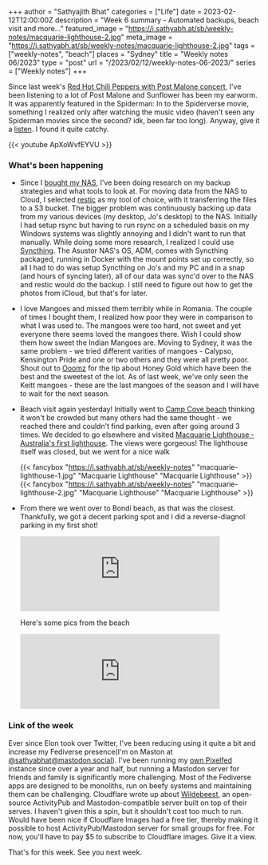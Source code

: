 +++
author = "Sathyajith Bhat"
categories = ["Life"]
date = 2023-02-12T12:00:00Z
description = "Week 6 summary - Automated backups, beach visit and more..."
featured_image = "https://i.sathyabh.at/sb/weekly-notes/macquarie-lighthouse-2.jpg"
meta_image = "https://i.sathyabh.at/sb/weekly-notes/macquarie-lighthouse-2.jpg"
tags = ["weekly-notes",  "beach"]
places = "Sydney"
title = "Weekly notes 06/2023"
type = "post"
url = "/2023/02/12/weekly-notes-06-2023/"
series = ["Weekly notes"]
+++

Since last week's [Red Hot Chili Peppers with Post Malone concert](/2023/02/04/red-hot-chili-peppers-post-malone-sydney-2023), I've been listening to a lot of Post Malone and Sunflower has been my earworm. It was apparently featured in the Spiderman: In to the Spiderverse movie, something I realized only after watching the music video (haven't seen any Spiderman movies since the second? idk, been far too long). Anyway, give it a [listen](https://www.youtube.com/watch?v=ApXoWvfEYVU). I found it quite catchy.

{{< youtube ApXoWvfEYVU >}}

### What's been happening

* Since I [bought my NAS](/2023/01/21/asustor-lockerstor4-as6604t/), I've been doing research on my backup strategies and what tools to look at. For moving data from the NAS to Cloud, I selected [restic](https://restic.net/) as my tool of choice, with it transferring the files to a S3 bucket. The bigger problem was continuously backing up data from my various devices (my desktop, Jo's desktop) to the NAS. Initially I had setup rsync but having to run rsync on a scheduled basis on my Windows systems was slightly annoying and I didn't want to run that manually. While doing some more research, I realized I could use [Syncthing](https://syncthing.net/). The Asustor NAS's OS, ADM, comes with Syncthing packaged, running in Docker with the mount points set up correctly, so all I had to do was setup Syncthing on Jo's and my PC and in a snap (and hours of syncing later), all of our data was sync'd over to the NAS and restic would do the backup. I still need to figure out how to get the photos from iCloud, but that's for later.
* I love Mangoes and missed them terribly while in Romania. The couple of times I bought them, I realized how poor they were in comparison to what I was used to. The mangoes were too hard, not sweet and yet everyone there seems loved the mangoes there. Wish I could show them how sweet the Indian Mangoes are. Moving to Sydney, it was the same problem - we tried different varities of mangoes - Calypso, Kensington Pride and one or two others and they were all pretty poor. Shout out to [Ooomz](https://twitter.com/ooomz/status/1612255745004957696) for the tip about Honey Gold which have been the best and the sweetest of the lot. As of last week, we've only seen the Keitt mangoes - these are the last mangoes of the season and I will have to wait for the next season. 
* Beach visit again yesterday! Initially went to [Camp Cove beach](https://goo.gl/maps/NroqmGhHfHweCLtA8) thinking it won't be crowded but many others had the same thought - we reached there and couldn't find parking, even after going around 3 times. We decided to go elsewhere and visited [Macquarie Lighthouse - Australia's first lighthouse](https://www.harbourtrust.gov.au/en/see-and-do/visit/macquarie-lightstation/). The views were gorgeous! The lighthouse itself was closed, but we went for a nice walk

  {{< fancybox "https://i.sathyabh.at/sb/weekly-notes" "macquarie-lighthouse-1.jpg" "Macquarie Lighthouse" "Macquarie Lighthouse" >}}
  {{< fancybox "https://i.sathyabh.at/sb/weekly-notes" "macquarie-lighthouse-2.jpg" "Macquarie Lighthouse" "Macquarie Lighthouse" >}}

* From there we went over to Bondi beach, as that was the closest. Thankfully, we got a decent parking spot and I did a reverse-diagnol parking in my first shot!

  <iframe src="https://mastodon.social/@Sathyabhat/109846073990289490/embed" class="mastodon-embed" style="max-width: 100%; border: 0" width="400" allowfullscreen="allowfullscreen"></iframe><script src="https://static-cdn.mastodon.social/embed.js" async="async"></script>

  Here's some pics from the beach

  <iframe src="https://pxl.mx/p/sathyabhat/530178263158755829/embed?caption=true&likes=false&layout=full" class="pixelfed__embed" style="max-width: 100%; border: 0" width="400" allowfullscreen="allowfullscreen"></iframe><script async defer src="https://pxl.mx/embed.js"></script>

### Link of the week

Ever since Elon took over Twitter, I've been reducing using it quite a bit and increase my Fediverse presence(I'm on Maston at [@sathyabhat@mastodon.social](https://mastodon.social/@Sathyabhat)). I've been running my [own Pixelfed](https://pxl.mx/@sathyabhat) instance since over a year and half, but running a Mastodon server for friends and family is significantly more challenging. Most of the Fediverse apps are designed to be monoliths, run on beefy systems and maintaining them can be challenging. Cloudflare wrote up about [Wildebeest](https://blog.cloudflare.com/welcome-to-wildebeest-the-fediverse-on-cloudflare/), an open-source ActivityPub and Mastodon-compatible server built on top of their serves. I haven't given this a spin, but it shouldn't cost too much to run. Would have been nice if Cloudflare Images had a free tier, thereby making it possible to host ActivityPub/Mastodon server for small groups for free. For now, you'll have to pay $5 to subscribe to Cloudflare images. Give it a view.

That's for this week. See you next week.